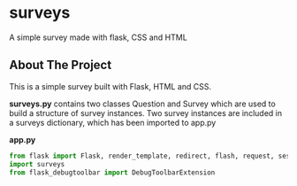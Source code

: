 # surveys
A simple survey made with flask, CSS and HTML

<!-- ABOUT THE PROJECT -->
## About The Project
This is a simple survey built with Flask, HTML and CSS.

**surveys.py**
contains two classes Question and Survey which are used to build a structure of survey instances. 
Two survey instances are included in a surveys dictionary, which has been imported to app.py 

**app.py**

```Python 
from flask import Flask, render_template, redirect, flash, request, session
import surveys
from flask_debugtoolbar import DebugToolbarExtension
```
